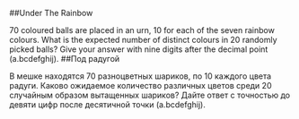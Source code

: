 ##Under The Rainbow

70 coloured balls are placed in an urn, 10 for each of the seven rainbow colours.
What is the expected number of distinct colours in 20 randomly picked balls?
Give your answer with nine digits after the decimal point (a.bcdefghij).
##Под радугой

В мешке находятся 70 разноцветных шариков, по 10 каждого цвета радуги.
Каково ожидаемое количество различных цветов среди 20 случайным образом вытащенных шариков?
Дайте ответ с точностью до девяти цифр после десятичной точки (a.bcdefghij).
